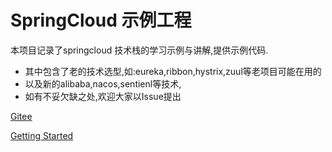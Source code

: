 
<!-- _coverpage.md -->
    

# SpringCloud 示例工程

本项目记录了springcloud 技术栈的学习示例与讲解,提供示例代码.

- 其中包含了老的技术选型,如:eureka,ribbon,hystrix,zuul等老项目可能在用的
- 以及新的alibaba,nacos,sentienl等技术,
- 如有不妥欠缺之处,欢迎大家以Issue提出

[Gitee](https://gitee.com/pocg/spring-cloud-demo)

[Getting Started](docs/service-discovery.md)


